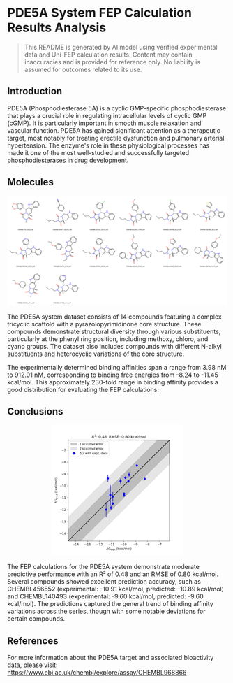 # PDE5A System FEP Calculation Results Analysis

> This README is generated by AI model using verified experimental data and Uni-FEP calculation results. Content may contain inaccuracies and is provided for reference only. No liability is assumed for outcomes related to its use.

## Introduction

PDE5A (Phosphodiesterase 5A) is a cyclic GMP-specific phosphodiesterase that plays a crucial role in regulating intracellular levels of cyclic GMP (cGMP). It is particularly important in smooth muscle relaxation and vascular function. PDE5A has gained significant attention as a therapeutic target, most notably for treating erectile dysfunction and pulmonary arterial hypertension. The enzyme's role in these physiological processes has made it one of the most well-studied and successfully targeted phosphodiesterases in drug development.

## Molecules

![Molecular structures of representative compounds](mol_grid.png)

The PDE5A system dataset consists of 14 compounds featuring a complex tricyclic scaffold with a pyrazolopyrimidinone core structure. These compounds demonstrate structural diversity through various substituents, particularly at the phenyl ring position, including methoxy, chloro, and cyano groups. The dataset also includes compounds with different N-alkyl substituents and heterocyclic variations of the core structure.

The experimentally determined binding affinities span a range from 3.98 nM to 912.01 nM, corresponding to binding free energies from -8.24 to -11.45 kcal/mol. This approximately 230-fold range in binding affinity provides a good distribution for evaluating the FEP calculations.

## Conclusions

<p align="center"><img src="result_dG.png" width="300"></p>

The FEP calculations for the PDE5A system demonstrate moderate predictive performance with an R² of 0.48 and an RMSE of 0.80 kcal/mol. Several compounds showed excellent prediction accuracy, such as CHEMBL456552 (experimental: -10.91 kcal/mol, predicted: -10.89 kcal/mol) and CHEMBL140493 (experimental: -9.60 kcal/mol, predicted: -9.60 kcal/mol). The predictions captured the general trend of binding affinity variations across the series, though with some notable deviations for certain compounds.

## References

For more information about the PDE5A target and associated bioactivity data, please visit:
https://www.ebi.ac.uk/chembl/explore/assay/CHEMBL968866 